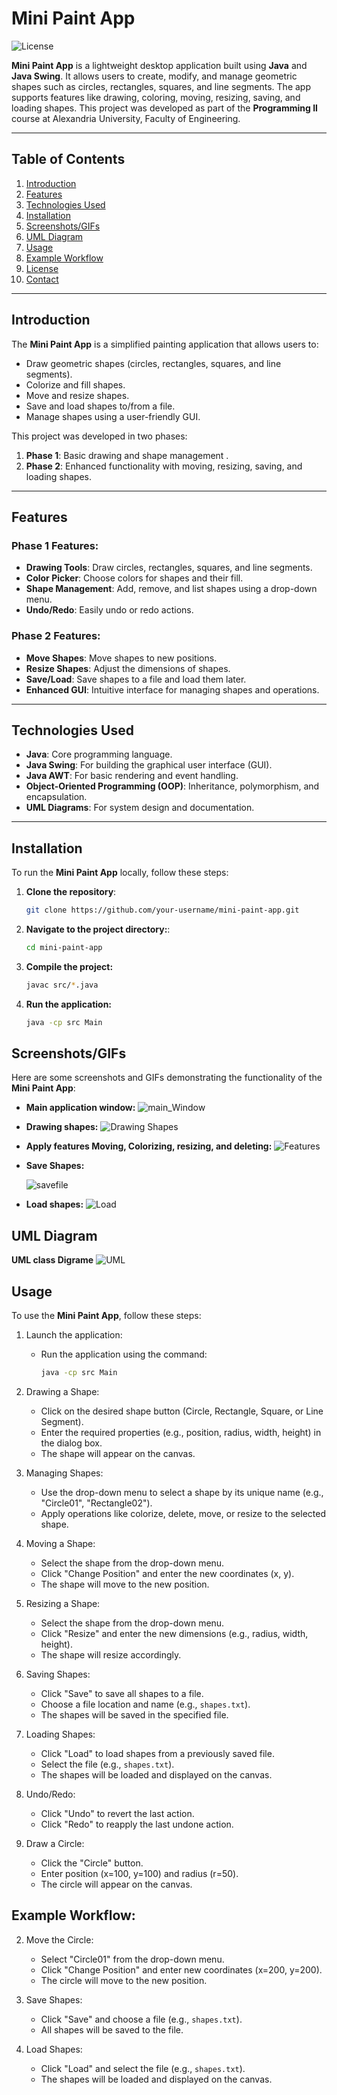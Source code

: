 # Mini Paint App

![License](https://img.shields.io/badge/license-MIT-blue.svg)  


**Mini Paint App** is a lightweight desktop application built using **Java** and **Java Swing**. It allows users to create, modify, and manage geometric shapes such as circles, rectangles, squares, and line segments. The app supports features like drawing, coloring, moving, resizing, saving, and loading shapes. This project was developed as part of the **Programming II** course at Alexandria University, Faculty of Engineering.

---

## Table of Contents
1. [Introduction](#introduction)
2. [Features](#features)
3. [Technologies Used](#technologies-used)
4. [Installation](#installation)
5. [Screenshots/GIFs](#screenshotsgifs)
6. [UML Diagram](#uml-diagram)
7. [Usage](#usage)
8. [Example Workflow](#example-workflow) 
9. [License](#license)
10. [Contact](#contact)

---

## Introduction
The **Mini Paint App** is a simplified painting application that allows users to:
- Draw geometric shapes (circles, rectangles, squares, and line segments).
- Colorize and fill shapes.
- Move and resize shapes.
- Save and load shapes to/from a file.
- Manage shapes using a user-friendly GUI.

This project was developed in two phases:
1. **Phase 1**: Basic drawing and shape management .
2. **Phase 2**: Enhanced functionality with moving, resizing, saving, and loading shapes.

---

## Features
### Phase 1 Features:
- **Drawing Tools**: Draw circles, rectangles, squares, and line segments.
- **Color Picker**: Choose colors for shapes and their fill.
- **Shape Management**: Add, remove, and list shapes using a drop-down menu.
- **Undo/Redo**: Easily undo or redo actions.

### Phase 2 Features:
- **Move Shapes**: Move shapes to new positions.
- **Resize Shapes**: Adjust the dimensions of shapes.
- **Save/Load**: Save shapes to a file and load them later.
- **Enhanced GUI**: Intuitive interface for managing shapes and operations.

---

## Technologies Used
- **Java**: Core programming language.
- **Java Swing**: For building the graphical user interface (GUI).
- **Java AWT**: For basic rendering and event handling.
- **Object-Oriented Programming (OOP)**: Inheritance, polymorphism, and encapsulation.
- **UML Diagrams**: For system design and documentation.

---

## Installation
To run the **Mini Paint App** locally, follow these steps:

1. **Clone the repository**:
   ```bash
   git clone https://github.com/your-username/mini-paint-app.git
2. **Navigate to the project directory:**:
   ```bash
   cd mini-paint-app
3. **Compile the project:**
   ```bash
   javac src/*.java
5. **Run the application:**
   ```bash
   java -cp src Main

## Screenshots/GIFs
Here are some screenshots and GIFs demonstrating the functionality of the **Mini Paint App**:


- **Main application window:** 
  ![main_Window]("Images/main_Window.png")

- **Drawing  shapes:**
  ![Drawing Shapes](Images/createCir.gif)

- **Apply features Moving, Colorizing, resizing, and deleting:**
  ![Features](Images/Features.gif)
  
- **Save Shapes:**

   ![savefile](Images/savefile.gif)

- **Load shapes:** 
  ![Load](Images/Load.gif)


## UML Diagram
**UML class Digrame**
![UML](Images/UML.png)

## Usage
To use the **Mini Paint App**, follow these steps:


1. Launch the application:
   - Run the application using the command:
     ```bash
     java -cp src Main
     ```

2. Drawing a Shape:
   - Click on the desired shape button (Circle, Rectangle, Square, or Line Segment).
   - Enter the required properties (e.g., position, radius, width, height) in the dialog box.
   - The shape will appear on the canvas.

3. Managing Shapes:
   - Use the drop-down menu to select a shape by its unique name (e.g., "Circle01", "Rectangle02").
   - Apply operations like colorize, delete, move, or resize to the selected shape.

4. Moving a Shape:
   - Select the shape from the drop-down menu.
   - Click "Change Position" and enter the new coordinates (x, y).
   - The shape will move to the new position.

5. Resizing a Shape:
   - Select the shape from the drop-down menu.
   - Click "Resize" and enter the new dimensions (e.g., radius, width, height).
   - The shape will resize accordingly.

6. Saving Shapes:
   - Click "Save" to save all shapes to a file.
   - Choose a file location and name (e.g., `shapes.txt`).
   - The shapes will be saved in the specified file.

7. Loading Shapes:
   - Click "Load" to load shapes from a previously saved file.
   - Select the file (e.g., `shapes.txt`).
   - The shapes will be loaded and displayed on the canvas.

8. Undo/Redo:
   - Click "Undo" to revert the last action.
   - Click "Redo" to reapply the last undone action.

1. Draw a Circle:
   - Click the "Circle" button.
   - Enter position (x=100, y=100) and radius (r=50).
   - The circle will appear on the canvas.
## Example Workflow:

2. Move the Circle:
   - Select "Circle01" from the drop-down menu.
   - Click "Change Position" and enter new coordinates (x=200, y=200).
   - The circle will move to the new position.

3. Save Shapes:
   - Click "Save" and choose a file (e.g., `shapes.txt`).
   - All shapes will be saved to the file.

4. Load Shapes:
   - Click "Load" and select the file (e.g., `shapes.txt`).
   - The shapes will be loaded and displayed on the canvas.
  
